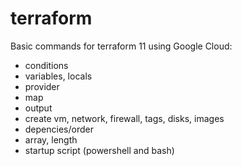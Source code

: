 # terraform

Basic commands for terraform 11 using Google Cloud:

- conditions
- variables, locals
- provider
- map
- output
- create vm, network, firewall, tags, disks, images
- depencies/order
- array, length
- startup script (powershell and bash)
